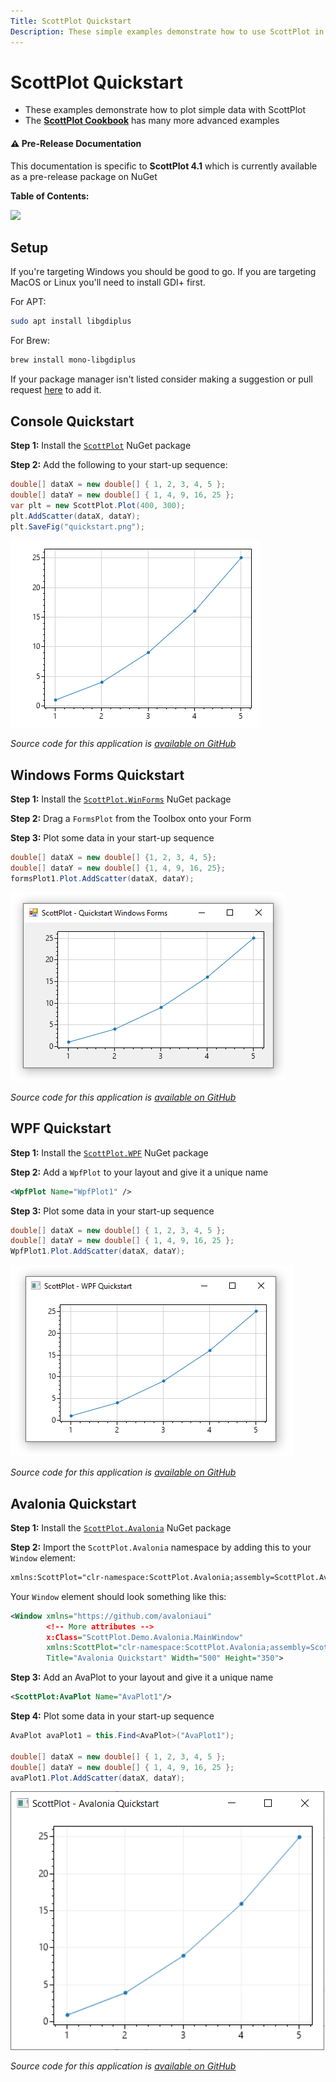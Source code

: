 ```yaml
---
Title: ScottPlot Quickstart
Description: These simple examples demonstrate how to use ScottPlot in the console, WinForms, WPF, or Avalonia
---
```


# ScottPlot Quickstart

* These examples demonstrate how to plot simple data with ScottPlot
* The **[ScottPlot Cookbook](http://swharden.com/scottplot/cookbook)** has many more advanced examples

<div class="alert alert-warning" role="alert">
  <h4 class="alert-heading">⚠️ Pre-Release Documentation</h4>
  This documentation is specific to <strong>ScottPlot 4.1</strong> which is currently available as a pre-release package on NuGet
</div>

**Table of Contents:**

![](TOC)

## Setup

If you're targeting Windows you should be good to go. If you are targeting MacOS or Linux you'll need to install GDI+ first.

For APT:
```sh
sudo apt install libgdiplus
```

For Brew:
```sh
brew install mono-libgdiplus
```

If your package manager isn't listed consider making a suggestion or pull request [here](https://github.com/ScottPlot/Website) to add it.

## Console Quickstart

**Step 1:** Install the [`ScottPlot`](https://www.nuget.org/packages/ScottPlot) NuGet package

**Step 2:** Add the following to your start-up sequence:

```cs
double[] dataX = new double[] { 1, 2, 3, 4, 5 };
double[] dataY = new double[] { 1, 4, 9, 16, 25 };
var plt = new ScottPlot.Plot(400, 300);
plt.AddScatter(dataX, dataY);
plt.SaveFig("quickstart.png");
```

![](src/quickstart-console/screenshot.png)

_Source code for this application is [available on GitHub](https://github.com/ScottPlot/Website/tree/main/src/quickstart/src/quickstart-console)_

## Windows Forms Quickstart

**Step 1:** Install the [`ScottPlot.WinForms`](https://www.nuget.org/packages/ScottPlot.WinForms) NuGet package

**Step 2:** Drag a `FormsPlot` from the Toolbox onto your Form

**Step 3:** Plot some data in your start-up sequence

```cs
double[] dataX = new double[] {1, 2, 3, 4, 5};
double[] dataY = new double[] {1, 4, 9, 16, 25};
formsPlot1.Plot.AddScatter(dataX, dataY);
```

![](src/quickstart-winforms/screenshot.png)

_Source code for this application is [available on GitHub](https://github.com/ScottPlot/Website/tree/main/src/quickstart/src/quickstart-winforms)_

## WPF Quickstart

**Step 1:** Install the [`ScottPlot.WPF`](https://www.nuget.org/packages/ScottPlot.WPF) NuGet package

**Step 2:** Add a `WpfPlot` to your layout and give it a unique name
```xml
<WpfPlot Name="WpfPlot1" />
```

**Step 3:** Plot some data in your start-up sequence

```cs
double[] dataX = new double[] { 1, 2, 3, 4, 5 };
double[] dataY = new double[] { 1, 4, 9, 16, 25 };
WpfPlot1.Plot.AddScatter(dataX, dataY);
```

![](src/quickstart-wpf/screenshot.png)

_Source code for this application is [available on GitHub](https://github.com/ScottPlot/Website/tree/main/src/quickstart/src/quickstart-wpf)_

## Avalonia Quickstart

**Step 1:** Install the [`ScottPlot.Avalonia`](https://www.nuget.org/packages/ScottPlot.Avalonia) NuGet package

**Step 2:** Import the `ScottPlot.Avalonia` namespace by adding this to your `Window` element:
```xml
xmlns:ScottPlot="clr-namespace:ScottPlot.Avalonia;assembly=ScottPlot.Avalonia"
```

Your `Window` element should look something like this:

```xml
<Window xmlns="https://github.com/avaloniaui"
        <!-- More attributes -->
        x:Class="ScottPlot.Demo.Avalonia.MainWindow"
        xmlns:ScottPlot="clr-namespace:ScottPlot.Avalonia;assembly=ScottPlot.Avalonia"
        Title="Avalonia Quickstart" Width="500" Height="350">
```


**Step 3:** Add an AvaPlot to your layout and give it a unique name
```xml
<ScottPlot:AvaPlot Name="AvaPlot1"/>
```

**Step 4:** Plot some data in your start-up sequence

```cs
AvaPlot avaPlot1 = this.Find<AvaPlot>("AvaPlot1");

double[] dataX = new double[] { 1, 2, 3, 4, 5 };
double[] dataY = new double[] { 1, 4, 9, 16, 25 };
avaPlot1.Plot.AddScatter(dataX, dataY);
```

![](src/quickstart-avalonia/screenshot.png)

_Source code for this application is [available on GitHub](https://github.com/ScottPlot/Website/tree/main/src/quickstart/src/quickstart-avalonia)_
